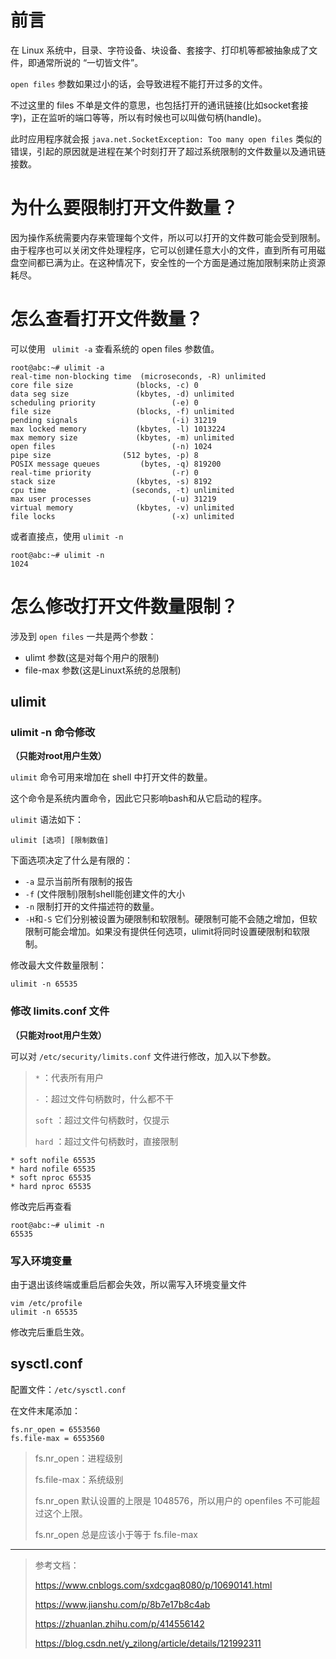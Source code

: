 # 前言

在 Linux 系统中，目录、字符设备、块设备、套接字、打印机等都被抽象成了文件，即通常所说的 “一切皆文件”。

`open files` 参数如果过小的话，会导致进程不能打开过多的文件。

不过这里的 files 不单是文件的意思，也包括打开的通讯链接(比如socket套接字)，正在监听的端口等等，所以有时候也可以叫做句柄(handle)。

此时应用程序就会报 `java.net.SocketException: Too many open files` 类似的错误，引起的原因就是进程在某个时刻打开了超过系统限制的文件数量以及通讯链接数。

# 为什么要限制打开文件数量？

因为操作系统需要内存来管理每个文件，所以可以打开的文件数可能会受到限制。由于程序也可以关闭文件处理程序，它可以创建任意大小的文件，直到所有可用磁盘空间都已满为止。在这种情况下，安全性的一个方面是通过施加限制来防止资源耗尽。

# 怎么查看打开文件数量？

可以使用 ` ulimit -a` 查看系统的 open files 参数值。

```shell
root@abc:~# ulimit -a
real-time non-blocking time  (microseconds, -R) unlimited
core file size              (blocks, -c) 0
data seg size               (kbytes, -d) unlimited
scheduling priority                 (-e) 0
file size                   (blocks, -f) unlimited
pending signals                     (-i) 31219
max locked memory           (kbytes, -l) 1013224
max memory size             (kbytes, -m) unlimited
open files                          (-n) 1024
pipe size                (512 bytes, -p) 8
POSIX message queues         (bytes, -q) 819200
real-time priority                  (-r) 0
stack size                  (kbytes, -s) 8192
cpu time                   (seconds, -t) unlimited
max user processes                  (-u) 31219
virtual memory              (kbytes, -v) unlimited
file locks                          (-x) unlimited
```

或者直接点，使用 `ulimit -n` 

```shell
root@abc:~# ulimit -n
1024
```

# 怎么修改打开文件数量限制？

涉及到 `open files` 一共是两个参数：

- ulimt 参数(这是对每个用户的限制)
- file-max 参数(这是Linuxt系统的总限制)

## ulimit

### ulimit -n 命令修改

**（只能对root用户生效）**

`ulimit` 命令可用来增加在 shell 中打开文件的数量。

这个命令是系统内置命令，因此它只影响bash和从它启动的程序。

`ulimit` 语法如下：

```shell
ulimit [选项] [限制数值]
```

下面选项决定了什么是有限的：

- `-a` 显示当前所有限制的报告
- `-f` (文件限制)限制shell能创建文件的大小
- `-n` 限制打开的文件描述符的数量。
- `-H`和`-S` 它们分别被设置为硬限制和软限制。硬限制可能不会随之增加，但软限制可能会增加。如果没有提供任何选项，ulimit将同时设置硬限制和软限制。

修改最大文件数量限制：

```shell
ulimit -n 65535
```

### 修改 limits.conf 文件

**（只能对root用户生效）**

可以对 `/etc/security/limits.conf` 文件进行修改，加入以下参数。

> `*` ：代表所有用户
>
> `-` ：超过文件句柄数时，什么都不干
>
> `soft` ：超过文件句柄数时，仅提示
>
> `hard` ：超过文件句柄数时，直接限制

```shell
* soft nofile 65535
* hard nofile 65535
* soft nproc 65535
* hard nproc 65535
```

修改完后再查看

```shell
root@abc:~# ulimit -n
65535
```

### 写入环境变量

由于退出该终端或重启后都会失效，所以需写入环境变量文件

```shell
vim /etc/profile
ulimit -n 65535
```

修改完后重启生效。

## sysctl.conf

配置文件：`/etc/sysctl.conf`

在文件末尾添加：

```shell
fs.nr_open = 6553560
fs.file-max = 6553560
```

> fs.nr_open：进程级别
>
> fs.file-max：系统级别
>
> fs.nr_open 默认设置的上限是 1048576，所以用户的 openfiles 不可能超过这个上限。
>
> fs.nr_open 总是应该小于等于 fs.file-max



---

> 参考文档：
>
> https://www.cnblogs.com/sxdcgaq8080/p/10690141.html
>
> https://www.jianshu.com/p/8b7e17b8c4ab
>
> https://zhuanlan.zhihu.com/p/414556142
>
> https://blog.csdn.net/y_zilong/article/details/121992311
